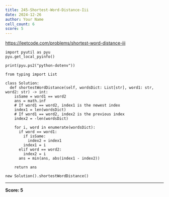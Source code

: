 ```yaml
---
title: 245-Shortest-Word-Distance-Iii
date: 2024-12-26
author: Your Name
cell_count: 6
score: 5
---
```


https://leetcode.com/problems/shortest-word-distance-iii


```
import pyutil as pyu
pyu.get_local_pyinfo()
```


```
print(pyu.ps2("python-dotenv"))
```


```
from typing import List
```


```
class Solution:
  def shortestWordDistance(self, wordsDict: List[str], word1: str, word2: str) -> int:
    isSame = word1 == word2
    ans = math.inf
    # If word1 == word2, index1 is the newest index
    index1 = len(wordsDict)
    # If word1 == word2, index2 is the previous index
    index2 = -len(wordsDict)

    for i, word in enumerate(wordsDict):
      if word == word1:
        if isSame:
          index2 = index1
        index1 = i
      elif word == word2:
        index2 = i
      ans = min(ans, abs(index1 - index2))

    return ans
```


```
new Solution().shortestWordDistance()
```


---
**Score: 5**